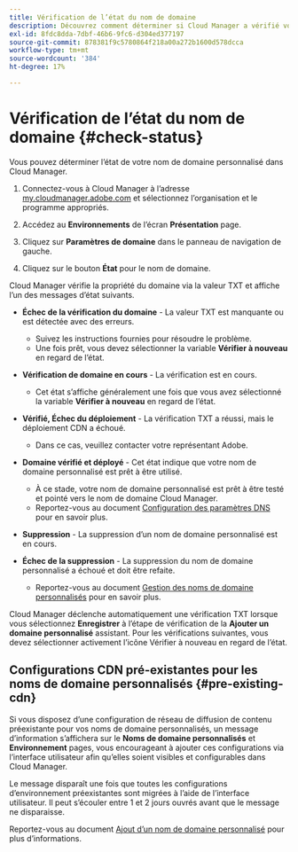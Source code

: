 ```yaml
---
title: Vérification de l’état du nom de domaine
description: Découvrez comment déterminer si Cloud Manager a vérifié votre nom de domaine personnalisé avec succès.
exl-id: 8fdc8dda-7dbf-46b6-9fc6-d304ed377197
source-git-commit: 878381f9c5780864f218a00a272b1600d578dcca
workflow-type: tm+mt
source-wordcount: '384'
ht-degree: 17%

---
```



# Vérification de l’état du nom de domaine {#check-status}

Vous pouvez déterminer l’état de votre nom de domaine personnalisé dans Cloud Manager.

1. Connectez-vous à Cloud Manager à l’adresse [my.cloudmanager.adobe.com](https://my.cloudmanager.adobe.com/) et sélectionnez l’organisation et le programme appropriés.

1. Accédez au **Environnements** de l’écran **Présentation** page.

1. Cliquez sur **Paramètres de domaine** dans le panneau de navigation de gauche.

1. Cliquez sur le bouton **État** pour le nom de domaine.

Cloud Manager vérifie la propriété du domaine via la valeur TXT et affiche l’un des messages d’état suivants.

* **Échec de la vérification du domaine** - La valeur TXT est manquante ou est détectée avec des erreurs.

   * Suivez les instructions fournies pour résoudre le problème.
   * Une fois prêt, vous devez sélectionner la variable **Vérifier à nouveau** en regard de l’état.

* **Vérification de domaine en cours** - La vérification est en cours.

   * Cet état s’affiche généralement une fois que vous avez sélectionné la variable **Vérifier à nouveau** en regard de l’état.

* **Vérifié, Échec du déploiement** - La vérification TXT a réussi, mais le déploiement CDN a échoué.

   * Dans ce cas, veuillez contacter votre représentant Adobe.

* **Domaine vérifié et déployé** - Cet état indique que votre nom de domaine personnalisé est prêt à être utilisé.

   * À ce stade, votre nom de domaine personnalisé est prêt à être testé et pointé vers le nom de domaine Cloud Manager.
   * Reportez-vous au document [Configuration des paramètres DNS](/help/implementing/cloud-manager/custom-domain-names/configure-dns-settings.md) pour en savoir plus.

* **Suppression** - La suppression d’un nom de domaine personnalisé est en cours.

* **Échec de la suppression** - La suppression du nom de domaine personnalisé a échoué et doit être refaite.

   * Reportez-vous au document [Gestion des noms de domaine personnalisés](/help/implementing/cloud-manager/custom-domain-names/managing-custom-domain-names.md) pour en savoir plus.

Cloud Manager déclenche automatiquement une vérification TXT lorsque vous sélectionnez **Enregistrer** à l’étape de vérification de la **Ajouter un domaine personnalisé** assistant. Pour les vérifications suivantes, vous devez sélectionner activement l’icône Vérifier à nouveau en regard de l’état.

## Configurations CDN pré-existantes pour les noms de domaine personnalisés {#pre-existing-cdn}

Si vous disposez d’une configuration de réseau de diffusion de contenu préexistante pour vos noms de domaine personnalisés, un message d’information s’affichera sur le **Noms de domaine personnalisés** et **Environnement** pages, vous encourageant à ajouter ces configurations via l’interface utilisateur afin qu’elles soient visibles et configurables dans Cloud Manager.

Le message disparaît une fois que toutes les configurations d’environnement préexistantes sont migrées à l’aide de l’interface utilisateur. Il peut s’écouler entre 1 et 2 jours ouvrés avant que le message ne disparaisse.

Reportez-vous au document [Ajout d’un nom de domaine personnalisé](/help/implementing/cloud-manager/custom-domain-names/add-custom-domain-name.md) pour plus d’informations.

